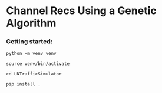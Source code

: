 # Channel Recs Using a Genetic Algorithm

### Getting started:

`python -m venv venv`

`source venv/bin/activate`

`cd LNTrafficSimulator`

`pip install .`

